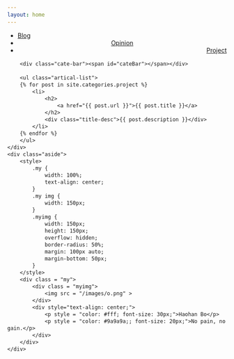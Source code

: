 ```yaml
---
layout: home
---
```


<div class="index-content project">
    <div class="section">
        <ul class="artical-cate">
            <li><a href="/"><span>Blog</span></a></li>
            <li style="text-align:center"><a href="/opinion"><span>Opinion</span></a></li>
            <li class="on" style="text-align:right"><a href="/project"><span>Project</span></a></li>
        </ul>

        <div class="cate-bar"><span id="cateBar"></span></div>

        <ul class="artical-list">
        {% for post in site.categories.project %}
            <li>
                <h2>
                    <a href="{{ post.url }}">{{ post.title }}</a>
                </h2>
                <div class="title-desc">{{ post.description }}</div>
            </li>
        {% endfor %}
        </ul>
    </div>
    <div class="aside">
    	<style>
    		.my {
    			width: 100%;
    			text-align: center;
    		}
    		.my img {
    			width: 150px;
    		}
    		.myimg {
    			width: 150px;
    			height: 150px;
    			overflow: hidden;
    			border-radius: 50%;
    			margin: 100px auto;
    			margin-bottom: 50px;
    		}
    	</style>
    	<div class = "my">
    		<div class = "myimg">
    			<img src = "/images/o.png" >
    		</div>
    		<div style="text-align: center;">
    			<p style = "color: #fff; font-size: 30px;">Haohan Bo</p>
    			<p style = "color: #9a9a9a;; font-size: 20px;">No pain, no gain.</p>
    		</div>
    	</div>
    </div>
</div>
